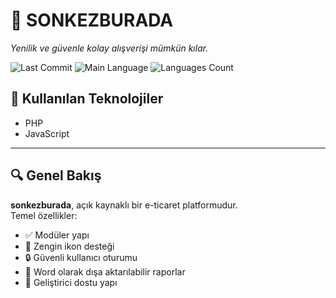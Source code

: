 
# 🛒 SONKEZBURADA

*Yenilik ve güvenle kolay alışverişi mümkün kılar.*

![Last Commit](https://img.shields.io/github/last-commit/Burke-sec/sonkezburada?style=flat&logo=git&logoColor=white&color=0080ff)
![Main Language](https://img.shields.io/github/languages/top/Burke-sec/sonkezburada?style=flat&color=0080ff)
![Languages Count](https://img.shields.io/github/languages/count/Burke-sec/sonkezburada?style=flat&color=0080ff)

## 🔧 Kullanılan Teknolojiler
- PHP  
- JavaScript  

---

## 🔍 Genel Bakış

**sonkezburada**, açık kaynaklı bir e-ticaret platformudur.  
Temel özellikler:
- ✅ Modüler yapı  
- 🎨 Zengin ikon desteği  
- 🔒 Güvenli kullanıcı oturumu  
- 📁 Word olarak dışa aktarılabilir raporlar  
- 🚀 Geliştirici dostu yapı


